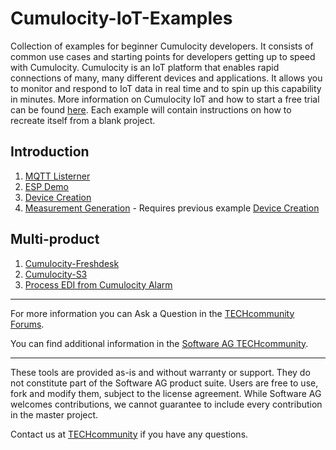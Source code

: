# Cumulocity-IoT-Examples
Collection of examples for beginner Cumulocity developers. It consists of common use cases and starting points for developers getting up to speed with Cumulocity. Cumulocity is an IoT platform that enables rapid connections of many, many different devices and applications. It allows you to monitor and respond to IoT data in real time and to spin up this capability in minutes. More information on Cumulocity IoT and how to start a free trial can be found [here](https://www.softwareag.cloud/site/product/cumulocity-iot.html#/). Each example will contain instructions on how to recreate itself from a blank project. 

## Introduction

 1. [MQTT Listerner](https://github.com/SoftwareAG/cumulocity-iot-examples/tree/master/mqtt-listener)
 1. [ESP Demo](https://github.com/SoftwareAG/cumulocity-iot-examples/tree/master/ESP%20Demo)
 1. [Device Creation](https://github.com/SoftwareAG/cumulocity-iot-examples/tree/master/devicecreation)
 1. [Measurement Generation](https://github.com/SoftwareAG/cumulocity-iot-examples/tree/master/measurement_generation) - Requires previous example [Device Creation](https://github.com/SoftwareAG/cumulocity-iot-examples/tree/master/devicecreation)

## Multi-product
 
 1. [Cumulocity-Freshdesk](https://github.com/SoftwareAG/webmethodsio-examples/tree/master/cumulocitytofreshdesk)
 1. [Cumulocity-S3](https://github.com/SoftwareAG/webmethodsio-examples/tree/master/cumulocity-s3)
 1. [Process EDI from Cumulocity Alarm](https://github.com/SoftwareAG/webmethods-b2b-examples/tree/master/c8y-wmio-hybrid-b2b-create-edi850)
______________________
For more information you can Ask a Question in the [TECHcommunity Forums](http://tech.forums.softwareag.com/techjforum/forums/list.page?product=cumulocity).

You can find additional information in the [Software AG TECHcommunity](http://techcommunity.softwareag.com/home/-/product/name/cumulocity).
______________________
These tools are provided as-is and without warranty or support. They do not constitute part of the Software AG product suite. Users are free to use, fork and modify them, subject to the license agreement. While Software AG welcomes contributions, we cannot guarantee to include every contribution in the master project.

Contact us at [TECHcommunity](mailto:technologycommunity@softwareag.com?subject=Github/SoftwareAG) if you have any questions.
